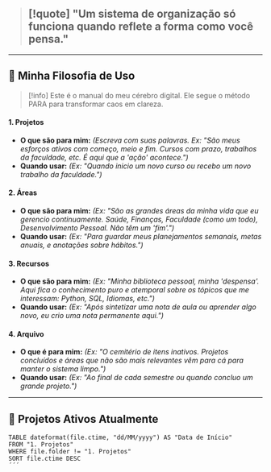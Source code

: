 > [!quote] "Um sistema de organização só funciona quando reflete a forma como você pensa."
> ---

---

## 🧠 Minha Filosofia de Uso

>[!info] Este é o manual do meu cérebro digital. Ele segue o método PARA para transformar caos em clareza.

#### 1. Projetos
- **O que são para mim:** _(Escreva com suas palavras. Ex: "São meus esforços ativos com começo, meio e fim. Cursos com prazo, trabalhos da faculdade, etc. É aqui que a 'ação' acontece.")_
- **Quando usar:** _(Ex: "Quando inicio um novo curso ou recebo um novo trabalho da faculdade.")_

#### 2. Áreas
- **O que são para mim:** _(Ex: "São as grandes áreas da minha vida que eu gerencio continuamente. Saúde, Finanças, Faculdade (como um todo), Desenvolvimento Pessoal. Não têm um 'fim'.")_
- **Quando usar:** _(Ex: "Para guardar meus planejamentos semanais, metas anuais, e anotações sobre hábitos.")_

#### 3. Recursos
- **O que são para mim:** _(Ex: "Minha biblioteca pessoal, minha 'despensa'. Aqui fica o conhecimento puro e atemporal sobre os tópicos que me interessam: Python, SQL, Idiomas, etc.")_
- **Quando usar:** _(Ex: "Após sintetizar uma nota de aula ou aprender algo novo, eu crio uma nota permanente aqui.")_

#### 4. Arquivo
- **O que é para mim:** _(Ex: "O cemitério de itens inativos. Projetos concluídos e áreas que não são mais relevantes vêm para cá para manter o sistema limpo.")_
- **Quando usar:** _(Ex: "Ao final de cada semestre ou quando concluo um grande projeto.")_

---

## 🎯 Projetos Ativos Atualmente

```dataview
TABLE dateformat(file.ctime, "dd/MM/yyyy") AS "Data de Início"
FROM "1. Projetos"
WHERE file.folder != "1. Projetos"
SORT file.ctime DESC
´´´